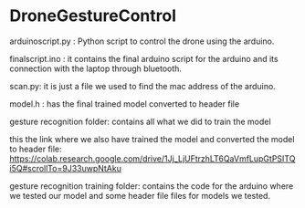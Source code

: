# DroneGestureControl

arduinoscript.py : Python script to control the drone using the arduino.

finalscript.ino : it contains the final arduino script for the arduino and its connection with the laptop through bluetooth.

scan.py: it is just a file we used to find the mac address of the arduino.

model.h : has the final trained model converted to header file

gesture recognition folder: contains all what we did to train the model

this the link where we also have trained the model and converted the model to header file: https://colab.research.google.com/drive/1Jj_LjUFtrzhLT6QaVmfLupGtPSITQi5Q#scrollTo=9J33uwpNtAku

gesture recognition training folder: contains the code for the arduino where we tested our model and some header file files for models we tested.

